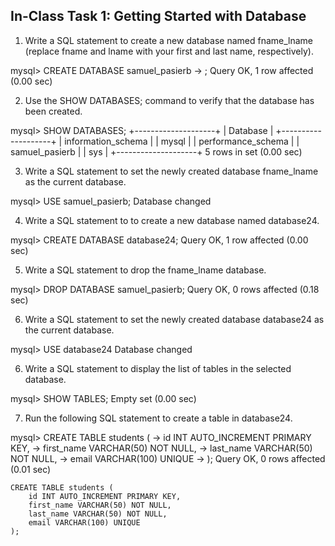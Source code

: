 ## In-Class Task 1: Getting Started with Database

1. Write a SQL statement to create a new database named fname_lname (replace fname and lname with your first and last name, respectively).

mysql> CREATE DATABASE samuel_pasierb
    -> ;
Query OK, 1 row affected (0.00 sec)


2. Use the SHOW DATABASES; command to verify that the database has been created.

mysql> SHOW DATABASES;
+--------------------+
| Database           |
+--------------------+
| information_schema |
| mysql              |
| performance_schema |
| samuel_pasierb     |
| sys                |
+--------------------+
5 rows in set (0.00 sec)

3. Write a SQL statement to set the newly created database fname_lname as the current database.

mysql> USE samuel_pasierb;
Database changed

4. Write a SQL statement to to create a new database named database24. 

mysql> CREATE DATABASE database24;
Query OK, 1 row affected (0.00 sec)

5. Write a SQL statement to drop the fname_lname database.

mysql> DROP DATABASE samuel_pasierb;
Query OK, 0 rows affected (0.18 sec)

6. Write a SQL statement to set the newly created database database24 as the current database.

mysql> USE database24
Database changed

6. Write a SQL statement to display the list of tables in the selected database. 

mysql> SHOW TABLES;
Empty set (0.00 sec)

7. Run the following SQL statement to create a table in database24. 

mysql> CREATE TABLE students (
    ->     id INT AUTO_INCREMENT PRIMARY KEY,
    ->     first_name VARCHAR(50) NOT NULL,
    ->     last_name VARCHAR(50) NOT NULL,
    ->     email VARCHAR(100) UNIQUE
    -> );
Query OK, 0 rows affected (0.01 sec)

```
CREATE TABLE students (
    id INT AUTO_INCREMENT PRIMARY KEY,
    first_name VARCHAR(50) NOT NULL,
    last_name VARCHAR(50) NOT NULL,
    email VARCHAR(100) UNIQUE
);
```
